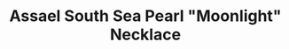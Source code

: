 ---
title: Assael South Sea Pearl "Moonlight" Necklace
description: |
specs: |
  5 Rows of South Sea Cultured Pearls, 238 Pearls, 9.0 - 14.1mm set in 18K WG Necklace
images:
  - image_path: /uploads/assael-south-sea-pearl-moonlight-necklace.jpg
_category:
order: 27
categories:
  - necklaces
---